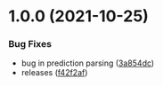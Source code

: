# 1.0.0 (2021-10-25)


### Bug Fixes

* bug in prediction parsing ([3a854dc](https://gitlab.com/cossas/certitude/commit/3a854dc9ed25a17a8e550e4634c17e8de4cbbd46))
* releases ([f42f2af](https://gitlab.com/cossas/certitude/commit/f42f2affc89323ec22bcedbc75701780a561babc))
